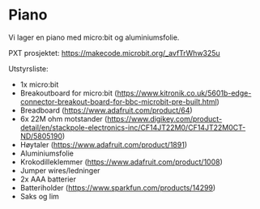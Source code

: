 # Piano
Vi lager en piano med micro:bit og aluminiumsfolie. 

PXT prosjektet: https://makecode.microbit.org/_avfTrWhw325u

Utstyrsliste:
- 1x micro:bit
- Breakoutboard for micro:bit (https://www.kitronik.co.uk/5601b-edge-connector-breakout-board-for-bbc-microbit-pre-built.html)
- Breadboard (https://www.adafruit.com/product/64)
- 6x 22M ohm motstander (https://www.digikey.com/product-detail/en/stackpole-electronics-inc/CF14JT22M0/CF14JT22M0CT-ND/5805190)
- Høytaler (https://www.adafruit.com/product/1891)
- Aluminiumsfolie
- Krokodilleklemmer (https://www.adafruit.com/product/1008)
- Jumper wires/ledninger
- 2x AAA batterier
- Batteriholder (https://www.sparkfun.com/products/14299)
- Saks og lim
